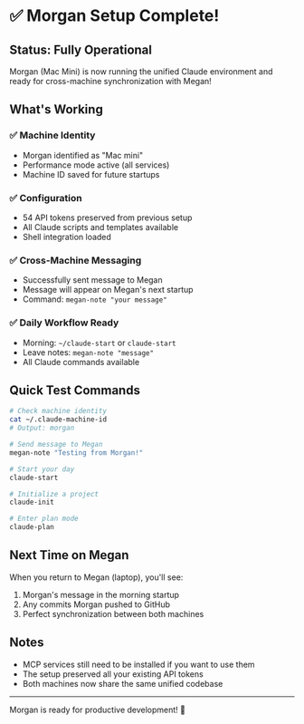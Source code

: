 # ✅ Morgan Setup Complete!

## Status: Fully Operational

Morgan (Mac Mini) is now running the unified Claude environment and ready for cross-machine synchronization with Megan!

## What's Working

### ✅ Machine Identity
- Morgan identified as "Mac mini" 
- Performance mode active (all services)
- Machine ID saved for future startups

### ✅ Configuration
- 54 API tokens preserved from previous setup
- All Claude scripts and templates available
- Shell integration loaded

### ✅ Cross-Machine Messaging
- Successfully sent message to Megan
- Message will appear on Megan's next startup
- Command: `megan-note "your message"`

### ✅ Daily Workflow Ready
- Morning: `~/claude-start` or `claude-start`
- Leave notes: `megan-note "message"`
- All Claude commands available

## Quick Test Commands

```bash
# Check machine identity
cat ~/.claude-machine-id
# Output: morgan

# Send message to Megan
megan-note "Testing from Morgan!"

# Start your day
claude-start

# Initialize a project
claude-init

# Enter plan mode
claude-plan
```

## Next Time on Megan

When you return to Megan (laptop), you'll see:
1. Morgan's message in the morning startup
2. Any commits Morgan pushed to GitHub
3. Perfect synchronization between both machines

## Notes

- MCP services still need to be installed if you want to use them
- The setup preserved all your existing API tokens
- Both machines now share the same unified codebase

---

Morgan is ready for productive development! 🚀